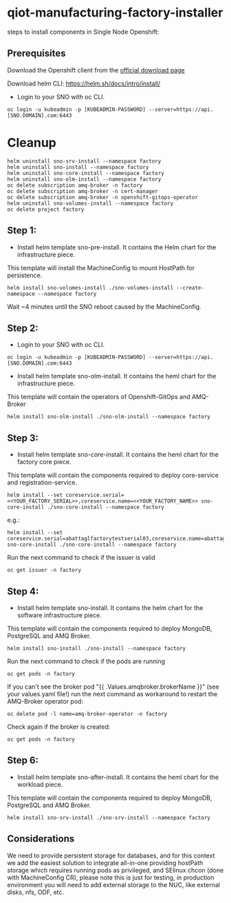 # qiot-manufacturing-factory-installer

steps to install components in Single Node Openshift:

## Prerequisites

Download the Openshift client from the [official download page](https://access.redhat.com/downloads/content/290/ver=4.8/rhel---8/4.8.13/x86_64/product-software)

Download helm CLI: https://helm.sh/docs/intro/install/


- Login to your SNO with oc CLI.

```
oc login -u kubeadmin -p [KUBEADMIN-PASSWORD] --server=https://api.[SNO.DOMAIN].com:6443
```

# Cleanup

```
helm uninstall sno-srv-install --namespace factory
helm uninstall sno-install --namespace factory
helm uninstall sno-core-install --namespace factory
helm uninstall sno-olm-install --namespace factory
oc delete subscription amq-broker -n factory
oc delete subscription amq-broker -n cert-manager
oc delete subscription amq-broker -n openshift-gitops-operator
helm uninstall sno-volumes-install --namespace factory
oc delete project factory
```

## Step 1:
- Install helm template sno-pre-install. It contains the Helm chart for the infrastructure piece.

This template will install the MachineConfig to mount HostPath for persistence.

```
helm install sno-volumes-install ./sno-volumes-install --create-namespace --namespace factory
```

Wait ~4 minutes until the SNO reboot caused by the MachineConfig.

## Step 2:

- Login to your SNO with oc CLI.

```
oc login -u kubeadmin -p [KUBEADMIN-PASSWORD] --server=https://api.[SNO.DOMAIN].com:6443
```

- Install helm template sno-olm-install. It contains the heml chart for the infrastructure piece.

This template will contain the operators of Openshift-GitOps and AMQ-Broker

```
helm install sno-olm-install ./sno-olm-install --namespace factory
```

## Step 3:

- Install helm template sno-core-install. It contains the heml chart for the factory core piece.

This template will contain the components required to deploy core-service and registration-service.

```
helm install --set coreservice.serial=<<YOUR_FACTORY_SERIAL>>,coreservice.name=<<YOUR_FACTORY_NAME>> sno-core-install ./sno-core-install --namespace factory
```

e.g.:

```
helm install --set coreservice.serial=abattaglfactorytestserial03,coreservice.name=abattaglfactorytestname03 sno-core-install ./sno-core-install --namespace factory
```

Run the next command to check if the issuer is valid

```
oc get issuer -n factory
```

## Step 4:

- Install helm template sno-install. It contains the helm chart for the software infrastructure piece.

This template will contain the components required to deploy MongoDB, PostgreSQL and AMQ Broker.

```
helm install sno-install ./sno-install --namespace factory
```

Run the next command to check if the pods are running

```
oc get pods -n factory
```

If you can't see the broker pod "{{ .Values.amqbroker.brokerName }}" (see your values.yaml file!) run the next command as workaround to restart the AMQ-Broker operator pod:

```
oc delete pod -l name=amq-broker-operator -n factory
```

Check again if the broker is created:
```
oc get pods -n factory
```

## Step 6:

- Install helm template sno-after-install. It contains the heml chart for the workload piece.

This template will contain the components required to deploy MongoDB, PostgreSQL and AMQ Broker.

```
helm install sno-srv-install ./sno-srv-install --namespace factory
```


## Considerations

We need to provide persistent storage for databases, and for this context we add the easiest solution to integrate all-in-one providing hostPath storage which requires running pods as privileged, and SElinux chcon (done with MachineConfig CR), please note this is just for testing, in production environment you will need to add external storage to the NUC, like external disks, nfs, ODF, etc.